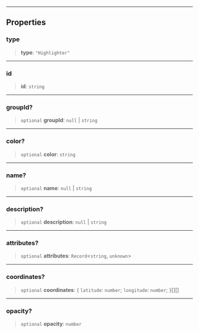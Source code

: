 ***

## Properties

### type

> **type**: `"Highlighter"`

***

### id

> **id**: `string`

***

### groupId?

> `optional` **groupId**: `null` | `string`

***

### color?

> `optional` **color**: `string`

***

### name?

> `optional` **name**: `null` | `string`

***

### description?

> `optional` **description**: `null` | `string`

***

### attributes?

> `optional` **attributes**: `Record`\<`string`, `unknown`>

***

### coordinates?

> `optional` **coordinates**: \{ `latitude`: `number`; `longitude`: `number`; }\[]\[]

***

### opacity?

> `optional` **opacity**: `number`
